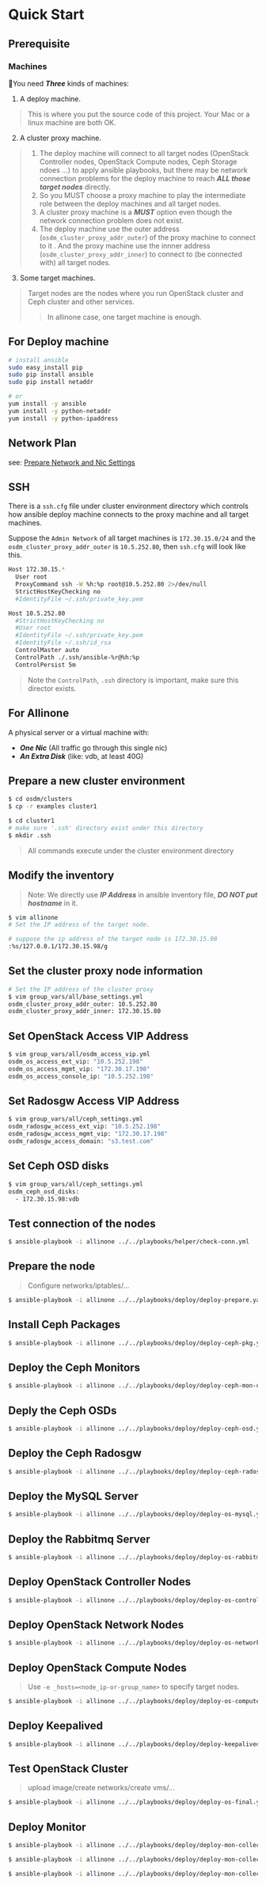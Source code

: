 # Quick Start

## Prerequisite

### Machines

You need ***Three*** kinds of machines:

1. A deploy machine. 

> This is where you put the source code of this project. Your Mac or a linux machine are both OK.

2. A cluster proxy machine.

> 1. The deploy machine will connect to all target nodes (OpenStack Controller nodes, OpenStack Compute nodes, Ceph Storage ndoes ...) to apply ansible playbooks, but there may be network connection problems for the deploy machine to reach ***ALL those target nodes*** directly. 
> 2. So you MUST choose a proxy machine to play the intermediate role between the deploy machines and all target nodes.
> 3. A cluster proxy machine is a ***MUST*** option even though the network connection problem does not exist.
> 4. The deploy machine use the outer address (`osdm_cluster_proxy_addr_outer`) of the proxy machine to connect to it . And the proxy machine use the innner address (`osdm_cluster_proxy_addr_inner`) to connect to (be connected with) all target nodes.

3. Some target machines.
> Target nodes are the nodes where you run OpenStack cluster and Ceph cluster and other services.
>> In allinone case, one target machine is enough.

## For Deploy machine

```bash
# install ansible
sudo easy_install pip
sudo pip install ansible
sudo pip install netaddr

# or
yum install -y ansible
yum install -y python-netaddr
yum install -y python-ipaddress
```

## Network Plan

see: [Prepare Network and Nic Settings](./Prepare-Network-and-Nic-Settings.md)

## SSH 

There is a `ssh.cfg` file under cluster environment directory which controls how ansible deploy machine connects to the proxy machine and all target machines.

Suppose the `Admin Network` of all target machines is `172.30.15.0/24` and the `osdm_cluster_proxy_addr_outer` is `10.5.252.80`, then `ssh.cfg` will look like this.

```bash
Host 172.30.15.*
  User root
  ProxyCommand ssh -W %h:%p root@10.5.252.80 2>/dev/null
  StrictHostKeyChecking no
  #IdentityFile ~/.ssh/private_key.pem

Host 10.5.252.80
  #StrictHostKeyChecking no
  #User root
  #IdentityFile ~/.ssh/private_key.pem
  #IdentityFile ~/.ssh/id_rsa
  ControlMaster auto
  ControlPath ./.ssh/ansible-%r@%h:%p
  ControlPersist 5m
```

> Note the `ControlPath`, `.ssh` directory is important, make sure this director exists.

## For Allinone

A physical server or a virtual machine with:

- ***One Nic*** (All traffic go through this single nic)
- ***An Extra Disk*** (like: vdb, at least 40G)


## Prepare a new cluster environment

```bash
$ cd osdm/clusters
$ cp -r examples cluster1

$ cd cluster1
# make sure '.ssh' directory exist under this directory
$ mkdir .ssh
```

> All commands execute under the cluster environment directory

## Modify the inventory

> Note: We directly use ***IP Address*** in ansible inventory file, ***DO NOT put hostname*** in it.

```bash
$ vim allinone
# Set the IP address of the target node.

# suppose the ip address of the target node is 172.30.15.98
:%s/127.0.0.1/172.30.15.98/g
```

## Set the cluster proxy node information

```bash
# Set the IP address of the cluster proxy
$ vim group_vars/all/base_settings.yml
osdm_cluster_proxy_addr_outer: 10.5.252.80
osdm_cluster_proxy_addr_inner: 172.30.15.80
```


## Set OpenStack Access VIP Address

```bash
$ vim group_vars/all/osdm_access_vip.yml
osdm_os_access_ext_vip: "10.5.252.198"
osdm_os_access_mgmt_vip: "172.30.17.198"
osdm_os_access_console_ip: "10.5.252.198"
```

## Set Radosgw Access VIP Address

```bash
$ vim group_vars/all/ceph_settings.yml
osdm_radosgw_access_ext_vip: "10.5.252.198"
osdm_radosgw_access_mgmt_vip: "172.30.17.198"
osdm_radosgw_access_domain: "s3.test.com"
```

## Set Ceph OSD disks

```bash
$ vim group_vars/all/ceph_settings.yml
osdm_ceph_osd_disks:
  - 172.30.15.98:vdb
```

## Test connection of the nodes

```bash
$ ansible-playbook -i allinone ../../playbooks/helper/check-conn.yml 
```

## Prepare the node

> Configure networks/iptables/...

```bash
$ ansible-playbook -i allinone ../../playbooks/deploy/deploy-prepare.yaml -e _hosts=all
```

## Install Ceph Packages

```bash
$ ansible-playbook -i allinone ../../playbooks/deploy/deploy-ceph-pkg.yml
```

## Deploy the Ceph Monitors

```bash
$ ansible-playbook -i allinone ../../playbooks/deploy/deploy-ceph-mon-once.yml
```

## Deply the Ceph OSDs

```bash
$ ansible-playbook -i allinone ../../playbooks/deploy/deploy-ceph-osd.yml
```

## Deploy the Ceph Radosgw

```bash
$ ansible-playbook -i allinone ../../playbooks/deploy/deploy-ceph-radosgw.yml
```

## Deploy the MySQL Server

```bash
$ ansible-playbook -i allinone ../../playbooks/deploy/deploy-os-mysql.yml
```

## Deploy the Rabbitmq Server

```bash
$ ansible-playbook -i allinone ../../playbooks/deploy/deploy-os-rabbitmq.yml
```

## Deploy OpenStack Controller Nodes

```bash
$ ansible-playbook -i allinone ../../playbooks/deploy/deploy-os-controller.yml
```

## Deploy OpenStack Network Nodes

```bash
$ ansible-playbook -i allinone ../../playbooks/deploy/deploy-os-network.yml 
```

## Deploy OpenStack Compute Nodes

> Use `-e _hosts=<node_ip-or-group_name>` to specify target nodes.

```bash
$ ansible-playbook -i allinone ../../playbooks/deploy/deploy-os-compute.yml -e _hosts=172.30.15.98
```

## Deploy Keepalived

```bash
$ ansible-playbook -i allinone ../../playbooks/deploy/deploy-keepalived.yml
```

## Test OpenStack Cluster

> upload image/create networks/create  vms/...

```bash
$ ansible-playbook -i allinone ../../playbooks/deploy/deploy-os-final.yml
```

## Deploy Monitor

```bash
$ ansible-playbook -i allinone ../../playbooks/deploy/deploy-mon-collectd-influxdb.yml -e _hosts=172.30.15.98

$ ansible-playbook -i allinone ../../playbooks/deploy/deploy-mon-collectd-server.yml -e _hosts=172.30.15.98

$ ansible-playbook -i allinone ../../playbooks/deploy/deploy-mon-collectd-client.yml -e _hosts=172.30.15.98
```

